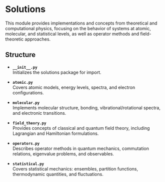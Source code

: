 # Solutions

This module provides implementations and concepts from theoretical and computational physics, focusing on the behavior of systems at atomic, molecular, and statistical levels, as well as operator methods and field-theoretic approaches.  

## Structure  

- **`__init__.py`**  
  Initializes the solutions package for import.  

- **`atomic.py`**  
  Covers atomic models, energy levels, spectra, and electron configurations.  

- **`molecular.py`**  
  Implements molecular structure, bonding, vibrational/rotational spectra, and electronic transitions.  

- **`field_theory.py`**  
  Provides concepts of classical and quantum field theory, including Lagrangian and Hamiltonian formulations.  

- **`operators.py`**  
  Describes operator methods in quantum mechanics, commutation relations, eigenvalue problems, and observables.  

- **`statistical.py`**  
  Covers statistical mechanics: ensembles, partition functions, thermodynamic quantities, and fluctuations.  
